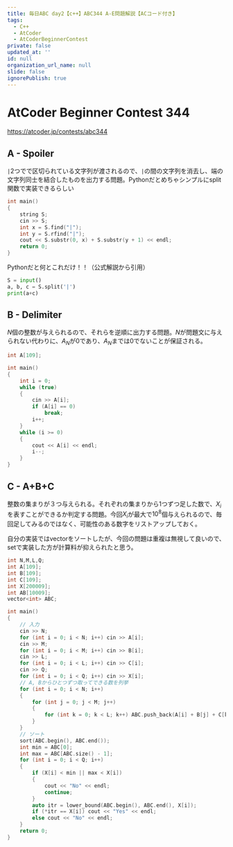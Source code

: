 ```yaml
---
title: 毎日ABC day2【c++】ABC344 A-E問題解説【ACコード付き】
tags:
  - C++
  - AtCoder
  - AtCoderBeginnerContest
private: false
updated_at: ''
id: null
organization_url_name: null
slide: false
ignorePublish: true
---
```

# AtCoder Beginner Contest 344

https://atcoder.jp/contests/abc344

## A - Spoiler
`|`2つでで区切られている文字列が渡されるので、`|`の間の文字列を消去し、端の文字列同士を結合したものを出力する問題。Pythonだとめちゃシンプルにsplit関数で実装できるらしい

```cpp
int main()
{
	string S;
	cin >> S;
	int x = S.find("|");
	int y = S.rfind("|");
	cout << S.substr(0, x) + S.substr(y + 1) << endl;
	return 0;
}
```

Pythonだと何とこれだけ！！（公式解説から引用）
```py
S = input()
a, b, c = S.split('|')
print(a+c)
```

## B - Delimiter
$N$個の整数が与えられるので、それらを逆順に出力する問題。$N$が問題文に与えられない代わりに、$A_{N}$が0であり、$A_{N}$までは0でないことが保証される。

```cpp
int A[109];

int main()
{
	int i = 0;
	while (true)
	{
		cin >> A[i];
		if (A[i] == 0)
			break;
		i++;
	}
	while (i >= 0)
	{
		cout << A[i] << endl;
		i--;
	}
}
```

## C - A+B+C
整数の集まりが３つ与えられる。それぞれの集まりから1つずつ足した数で、$X_{i}$を表すことができるか判定する問題。今回$X_{i}$が最大で$10^8$個与えられるので、毎回足してみるのではなく、可能性のある数字をリストアップしておく。

自分の実装ではvectorをソートしたが、今回の問題は重複は無視して良いので、setで実装した方が計算料が抑えられたと思う。

```cpp
int N,M,L,Q;
int A[109];
int B[109];
int C[109];
int X[200009];
int AB[10009];
vector<int> ABC;

int main()
{
	// 入力
	cin	>> N;
	for (int i = 0; i < N; i++) cin >> A[i];
	cin >> M;
	for (int i = 0; i < M; i++) cin >> B[i];
	cin >> L;
	for (int i = 0; i < L; i++) cin >> C[i];
	cin >> Q;
	for (int i = 0; i < Q; i++) cin >> X[i];
	// A, Bからひとつずつ取ってできる数を列挙
	for (int i = 0; i < N; i++)
	{
		for (int j = 0; j < M; j++)
		{
			for (int k = 0; k < L; k++) ABC.push_back(A[i] + B[j] + C[k]);
		}
	}
	// ソート
	sort(ABC.begin(), ABC.end());
	int min = ABC[0];
	int max = ABC[ABC.size() - 1];
	for (int i = 0; i < Q; i++)
	{
		if (X[i] < min || max < X[i])
		{
			cout << "No" << endl;
			continue;
		}
		auto itr = lower_bound(ABC.begin(), ABC.end(), X[i]);
		if (*itr == X[i]) cout << "Yes" << endl;
		else cout << "No" << endl;
	}
	return 0;
}
```